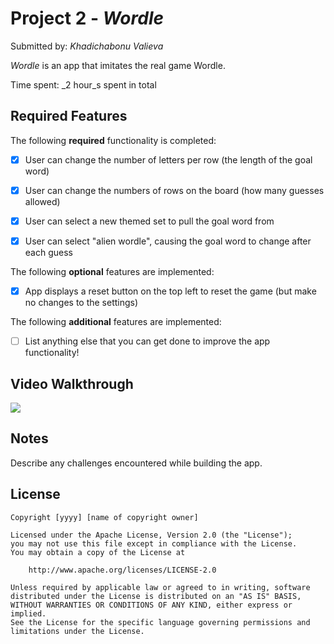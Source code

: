 # Project 2 - _Wordle_

Submitted by: _Khadichabonu Valieva_

_Wordle_ is an app that imitates the real game Wordle.

Time spent: _2 hour_s spent in total

## Required Features

The following **required** functionality is completed:

- [X] User can change the number of letters per row (the length of the goal word)
- [X] User can change the numbers of rows on the board (how many guesses allowed)
- [x] User can select a new themed set to pull the goal word from
- [X] User can select "alien wordle", causing the goal word to change after each guess


The following **optional** features are implemented:

- [X] App displays a reset button on the top left to reset the game (but make no changes to the settings)

The following **additional** features are implemented:

- [ ] List anything else that you can get done to improve the app functionality!

## Video Walkthrough

<div>
    <a href="https://www.loom.com/share/fa30eb09396a41aa9919a66b76d27cf1"></a>
    <a href="https://www.loom.com/share/fa30eb09396a41aa9919a66b76d27cf1">
      <img style="max-width:300px;" src="https://cdn.loom.com/sessions/thumbnails/fa30eb09396a41aa9919a66b76d27cf1-with-play.gif">
    </a>
  </div>


## Notes

Describe any challenges encountered while building the app.

## License

    Copyright [yyyy] [name of copyright owner]

    Licensed under the Apache License, Version 2.0 (the "License");
    you may not use this file except in compliance with the License.
    You may obtain a copy of the License at

        http://www.apache.org/licenses/LICENSE-2.0

    Unless required by applicable law or agreed to in writing, software
    distributed under the License is distributed on an "AS IS" BASIS,
    WITHOUT WARRANTIES OR CONDITIONS OF ANY KIND, either express or implied.
    See the License for the specific language governing permissions and
    limitations under the License.
